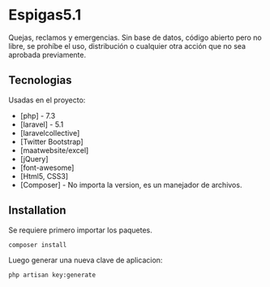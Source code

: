 # Espigas5.1

Quejas, reclamos y emergencias. 
Sin base de datos, código abierto pero no libre, se prohíbe el uso, distribución o cualquier otra acción que no sea aprobada previamente.


## Tecnologias

Usadas en el proyecto:

- [php] - 7.3
- [laravel] - 5.1
- [laravelcollective]
- [Twitter Bootstrap]
- [maatwebsite/excel]
- [jQuery]
- [font-awesome]
- [Html5, CSS3]
- [Composer] - No importa la version, es un manejador de archivos.

## Installation

Se requiere primero importar los paquetes.

```sh
composer install
```
Luego generar una nueva clave de aplicacion:

```sh
php artisan key:generate
```
